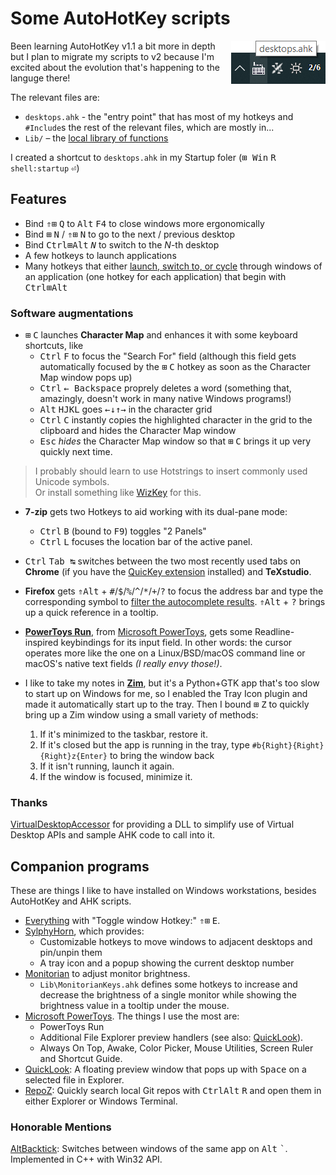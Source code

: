 Some AutoHotKey scripts
=======================

<img
  align="right"
  src="Icons/tray_screenshot.png"
  alt="Screenshot showcasing the tray icon" ></img>

Been learning AutoHotKey v1.1 a bit more in depth but I plan to migrate my scripts
to v2 because I'm excited about the evolution that's happening to the languge
there!

The relevant files are:

- `desktops.ahk` -  the "entry point" that has most of my hotkeys and `#Include`s
the rest of the relevant files, which are mostly in...
- `Lib/` – the [local library of functions](https://www.autohotkey.com/docs/Functions.htm#lib)

I created a shortcut to `desktops.ahk` in my Startup foler
(<kbd>⊞ Win</kbd> <kbd>R</kbd> `shell:startup` <kbd>&#x23ce;</kbd>)

Features
--------

- Bind <kbd>&#x21d1;</kbd><kbd>&#x229e;</kbd> <kbd>Q</kbd>
to <kbd>Alt</kbd> <kbd>F4</kbd> to close windows more ergonomically
- Bind <kbd>&#x229e;</kbd> <kbd>N</kbd> / <kbd>&#x21d1;</kbd><kbd>&#x229e;</kbd> <kbd>N</kbd>
to go to the next / previous desktop
- Bind <kbd>Ctrl</kbd><kbd>&#x229e;</kbd><kbd>Alt</kbd> <kbd><i>N</i></kbd>
to switch to the <i>N</i>-th desktop
- A few hotkeys to launch applications
- Many hotkeys that either [launch, switch to, or cycle](Lib/CycleOrLaunch.ahk)
through windows of an application (one hotkey for each application)
that begin with <kbd>Ctrl</kbd><kbd>&#x229e;</kbd><kbd>Alt</kbd>

### Software augmentations

- <kbd>&#x229e;</kbd> <kbd>C</kbd> launches **Character Map** and enhances it
with some keyboard shortcuts, like
  - <kbd>Ctrl</kbd> <kbd>F</kbd> to focus the "Search For" field
  (although this field gets automatically focused by the
  <kbd>&#x229e;</kbd> <kbd>C</kbd> hotkey as soon as the Character Map
  window pops up)
  - <kbd>Ctrl</kbd> <kbd>&larr; Backspace</kbd> proprely deletes a word
  (something that, amazingly, doesn't work in many native Windows programs!)
  - <kbd>Alt</kbd> <kbd>H</kbd><kbd>J</kbd><kbd>K</kbd><kbd>L</kbd> goes
  <kbd>&larr;</kbd><kbd>&darr;</kbd><kbd>&uarr;</kbd><kbd>&rarr;</kbd>
  in the character grid
  - <kbd>Ctrl</kbd> <kbd>C</kbd> instantly copies the highlighted character in
  the grid to the clipboard and hides the Character Map window
  - <kbd>Esc</kbd> _hides_ the Character Map window so that
  <kbd>&#x229e;</kbd> <kbd>C</kbd> brings it up very quickly next time.

> I probably should learn to use Hotstrings to insert commonly used Unicode
symbols.  
> Or install something like [WizKey](https://antibody-software.com/wizkey/)
for this.

- **7-zip** gets two Hotkeys to aid working with its dual-pane mode:
  - <kbd>Ctrl</kbd> <kbd>B</kbd> (bound to <kbd>F9</kbd>) toggles "2 Panels"
  - <kbd>Ctrl</kbd> <kbd>L</kbd> focuses the location bar of the active panel.

- <kbd>Ctrl</kbd> <kbd>Tab ↹</kbd> switches between the two most recently used
tabs on **Chrome** (if you have the
[QuicKey extension](https://chrome.google.com/webstore/detail/quickey-%E2%80%93-the-quick-tab-s/ldlghkoiihaelfnggonhjnfiabmaficg)
installed) and **TeXstudio**.

- **Firefox** gets <kbd>&#x21d1;</kbd><kbd>Alt</kbd> +
<kbd>#</kbd>/<kbd>$</kbd>/<kbd>%</kbd>/<kbd>^</kbd>/<kbd>*</kbd>/<kbd>+</kbd>/<kbd>?</kbd>
to focus the address bar and type the corresponding symbol to
[filter the autocomplete results](https://support.mozilla.org/en-US/kb/address-bar-autocomplete-firefox#w_changing-results-on-the-fly).
<kbd>&#x21d1;</kbd><kbd>Alt</kbd> + <kbd>?</kbd>
brings up a quick reference in a tooltip.

- **[PowerToys Run](https://learn.microsoft.com/en-us/windows/powertoys/run)**,
from [Microsoft PowerToys](https://learn.microsoft.com/en-us/windows/powertoys/),
gets some Readline-inspired keybindings for its input field.
In other words: the cursor operates more like the one on a Linux/BSD/macOS
command line or macOS's native text fields _(I really envy those!)_.

- I like to take my notes in **[Zim](https://zim-wiki.org/)**,
but it's a Python+GTK app that's too slow to start up on Windows for me,
so I enabled the Tray Icon plugin and made it automatically start up to the
tray.
Then I bound <kbd>&#x229e;</kbd> <kbd>Z</kbd> to quickly bring up a Zim window
using a small variety of methods:
  1. If it's minimized to the taskbar, restore it.
  2. If it's closed but the app is running in the tray,
  type `#b{Right}{Right}{Right}z{Enter}` to bring the window back
  3. If it isn't running, launch it again.
  4. If the window is focused, minimize it.

### Thanks

[VirtualDesktopAccessor](https://github.com/Ciantic/VirtualDesktopAccessor)
for providing a DLL to simplify use of Virtual Desktop APIs and sample AHK code
to call into it.

Companion programs
------------------

These are things I like to have installed on Windows workstations,
besides AutoHotKey and AHK scripts.

- [Everything](https://www.voidtools.com/) with "Toggle window Hotkey:"
<kbd>&#x21d1;</kbd><kbd>&#x229e;</kbd> <kbd>E</kbd>.
- [SylphyHorn](https://github.com/Grabacr07/SylphyHorn), which provides:
  - Customizable hotkeys to move windows to adjacent desktops and pin/unpin them
  - A tray icon and a popup showing the current desktop number
- [Monitorian](https://github.com/emoacht/Monitorian) to adjust monitor
brightness.
  - `Lib\MonitorianKeys.ahk` defines some hotkeys to increase and decrease
  the brightness of a single monitor while showing the brightness value in a
  tooltip under the mouse.
- [Microsoft PowerToys](https://learn.microsoft.com/en-us/windows/powertoys/).
The things I use the most are:
  - PowerToys Run
  - Additional File Explorer preview handlers (see also: [QuickLook](https://github.com/QL-Win/QuickLook)).
  - Always On Top,
  Awake,
  Color Picker,
  Mouse Utilities,
  Screen Ruler
  and Shortcut Guide.
- [QuickLook](https://github.com/QL-Win/QuickLook): A floating preview window
that pops up with <kbd>Space</kbd> on a selected file in Explorer.
- [RepoZ](https://github.com/awaescher/RepoZ): Quickly search local Git repos
with <kbd>Ctrl</kbd><kbd>Alt</kbd> <kbd>R</kbd>
and open them in either Explorer or Windows Terminal.

### Honorable Mentions

[AltBacktick](https://github.com/akiver/AltBacktick): Switches between windows
of the same app on <kbd>Alt</kbd> <kbd>`</kbd>.
Implemented in C++ with Win32 API.

<!--
<kbd>Tab ↹</kbd>
<kbd>&#x21d1; Shift</kbd>
<kbd>Ctrl</kbd>
<kbd>&#x229e; Win</kbd>
<kbd>Alt</kbd>
-->
